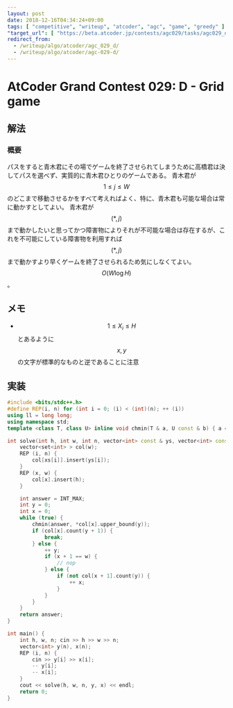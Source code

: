 ```yaml
---
layout: post
date: 2018-12-16T04:34:24+09:00
tags: [ "competitive", "writeup", "atcoder", "agc", "game", "greedy" ]
"target_url": [ "https://beta.atcoder.jp/contests/agc029/tasks/agc029_d" ]
redirect_from:
  - /writeup/algo/atcoder/agc_029_d/
  - /writeup/algo/atcoder/agc-029-d/
---
```


# AtCoder Grand Contest 029: D - Grid game

## 解法

### 概要

パスをすると青木君にその場でゲームを終了させられてしまうために高橋君は決してパスを選べず、実質的に青木君ひとりのゲームである。
青木君が $$1 \le j \le W$$ のどこまで移動させるかをすべて考えればよく、特に、青木君も可能な場合は常に動かすとしてよい。
青木君が $$(\ast, j)$$ まで動かしたいと思ってかつ障害物によりそれが不可能な場合は存在するが、これを不可能にしている障害物を利用すれば $$(\ast, j)$$ まで動かすより早くゲームを終了させられるため気にしなくてよい。
$$O(W \log H)$$。

## メモ

-   $$1 \le X_i \le H$$ とあるように $$x, y$$ の文字が標準的なものと逆であることに注意

## 実装

``` c++
#include <bits/stdc++.h>
#define REP(i, n) for (int i = 0; (i) < (int)(n); ++ (i))
using ll = long long;
using namespace std;
template <class T, class U> inline void chmin(T & a, U const & b) { a = min<T>(a, b); }

int solve(int h, int w, int n, vector<int> const & ys, vector<int> const & xs) {
    vector<set<int> > col(w);
    REP (i, n) {
        col[xs[i]].insert(ys[i]);
    }
    REP (x, w) {
        col[x].insert(h);
    }

    int answer = INT_MAX;
    int y = 0;
    int x = 0;
    while (true) {
        chmin(answer, *col[x].upper_bound(y));
        if (col[x].count(y + 1)) {
            break;
        } else {
            ++ y;
            if (x + 1 == w) {
                // nop
            } else {
                if (not col[x + 1].count(y)) {
                    ++ x;
                }
            }
        }
    }
    return answer;
}

int main() {
    int h, w, n; cin >> h >> w >> n;
    vector<int> y(n), x(n);
    REP (i, n) {
        cin >> y[i] >> x[i];
        -- y[i];
        -- x[i];
    }
    cout << solve(h, w, n, y, x) << endl;
    return 0;
}
```
